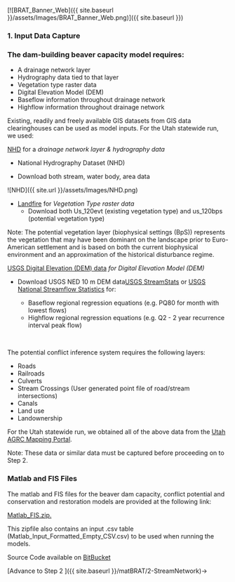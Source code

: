 [![BRAT_Banner_Web]({{ site.baseurl }}/assets/Images/BRAT_Banner_Web.png)]({{ site.baseurl }})



### 1. Input Data Capture

### The dam-building beaver capacity model requires:

- A drainage network layer
- Hydrography data tied to that layer
- Vegetation type raster data
- Digital Elevation Model (DEM)
- Baseflow information throughout drainage network
- Highflow information throughout drainage network

 Existing, readily and freely available GIS datasets from GIS data clearinghouses can be used as model inputs. For the Utah statewide run, we used:

 [NHD](http://nhd.usgs.gov/) for a *drainage network layer & hydrography data*

 * National Hydrography Dataset (NHD)

 * Download both stream,  water body, area data


![NHD]({{ site.url }}/assets/Images/NHD.png)

* [Landfire](http://www.landfire.gov/) for *Vegetation Type raster data*
  * Download both Us_120evt (existing vegetation type) and us_120bps (potential vegetation type)

Note: The potential vegetation layer (biophysical settings (BpS)) represents the vegetation that may have been dominant on the landscape prior to Euro-American settlement and is based on both the current biophysical environment and an approximation of the historical disturbance regime. 

[USGS Digital Elevation (DEM) data](http://ned.usgs.gov/) *for Digital Elevation Model (DEM)*
* Download USGS NED  10 m DEM data[USGS StreamStats](http://streamstats.usgs.gov/) or [USGS National Streamflow Statistics](http://water.usgs.gov/osw/programs/nss/pubs.html) for:
  * Baseflow regional regression equations (e.g. PQ80 for month with lowest flows)
  * Highflow regional regression equations (e.g. Q2 - 2 year recurrence interval peak flow)

  ​


The potential conflict inference system requires the following layers:

- Roads 
- Railroads 
- Culverts
- Stream Crossings (User generated point file of road/stream intersections) 
- Canals
- Land use
- Landownership 



For the Utah statewide run, we obtained all of the above data from the [Utah AGRC Mapping Portal](http://gis.utah.gov/).

Note: These data or similar data must be captured before proceeding on to Step 2.

### Matlab and FIS Files

The matlab and FIS files for the beaver dam capacity, conflict potential and conservation and restoration models are provided at the following link: 

[Matlab_FIS.zip.](http://etal.usu.edu/BRAT/Website/Matlab_FIS.zip)

 This zipfile also contains an input .csv table (Matlab_Input_Formatted_Empty_CSV.csv) to be used when running the models.

Source Code available on [BitBucket](https://wheatonetal@bitbucket.org/etal_brat/brat_matlab.git)

[Advance to Step 2 ]({{ site.baseurl }}/matBRAT/2-StreamNetwork)->